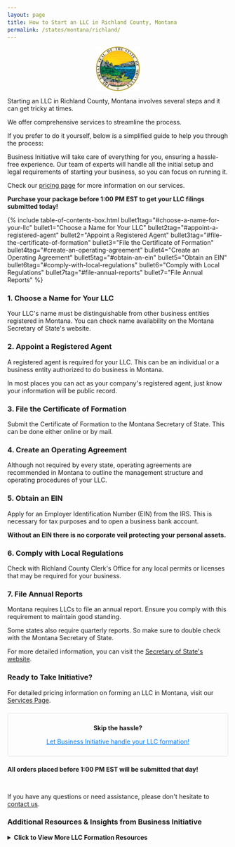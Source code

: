 ```yaml
---
layout: page
title: How to Start an LLC in Richland County, Montana
permalink: /states/montana/richland/
---
```


<a href="{{ site.data.resources.state_sos_websites.montana }}" target="_blank">
    <img src="/images/state-seals/montana-seal.png" alt="Montana State Seal" style="display: block; margin: 10px auto; width: 100px;">
</a>

<p>Starting an LLC in Richland County, Montana involves several steps and it can get tricky at times.</p>

<p>We offer comprehensive services to streamline the process.</p>

<p>If you prefer to do it yourself, below is a simplified guide to help you through the process:</p>

<p>Business Initiative will take care of everything for you, ensuring a hassle-free experience. Our team of experts will handle all the initial setup and legal requirements of starting your business, so you can focus on running it.</p>

<p>Check our <a href="/services/">pricing page</a> for more information on our services.</p>
<p><b>Purchase your package before 1:00 PM EST to get your LLC filings submitted today!</b></p>

{% include table-of-contents-box.html 
    bullet1tag="#choose-a-name-for-your-llc" 
    bullet1="Choose a Name for Your LLC" 
    bullet2tag="#appoint-a-registered-agent" 
    bullet2="Appoint a Registered Agent" 
    bullet3tag="#file-the-certificate-of-formation" 
    bullet3="File the Certificate of Formation" 
    bullet4tag="#create-an-operating-agreement" 
    bullet4="Create an Operating Agreement"
    bullet5tag="#obtain-an-ein"
    bullet5="Obtain an EIN"
    bullet6tag="#comply-with-local-regulations"
    bullet6="Comply with Local Regulations"
    bullet7tag="#file-annual-reports"
    bullet7="File Annual Reports"
%}

<h3 id="choose-a-name-for-your-llc">1. Choose a Name for Your LLC</h3>
<p>Your LLC's name must be distinguishable from other business entities registered in Montana. You can check name availability on the Montana Secretary of State's website.</p>

<h3 id="appoint-a-registered-agent">2. Appoint a Registered Agent</h3>
<p>A registered agent is required for your LLC. This can be an individual or a business entity authorized to do business in Montana.</p>

<p>In most places you can act as your company's registered agent, just know your information will be public record.<p>

<h3 id="file-the-certificate-of-formation">3. File the Certificate of Formation</h3>
<p>Submit the Certificate of Formation to the Montana Secretary of State. This can be done either online or by mail.</p>

<h3 id="create-an-operating-agreement">4. Create an Operating Agreement</h3>
<p>Although not required by every state, operating agreements are recommended in Montana to outline the management structure and operating procedures of your LLC.</p>

<h3 id="obtain-an-ein">5. Obtain an EIN</h3>
<p>Apply for an Employer Identification Number (EIN) from the IRS. This is necessary for tax purposes and to open a business bank account.</p>

<p><b>Without an EIN there is no corporate veil protecting your personal assets.</b></p>

<h3 id="comply-with-local-regulations">6. Comply with Local Regulations</h3>
<p>Check with Richland County Clerk's Office for any local permits or licenses that may be required for your business.</p>

<h3 id="file-annual-reports">7. File Annual Reports</h3>
<p>Montana requires LLCs to file an annual report. Ensure you comply with this requirement to maintain good standing.</p>

<p>Some states also require quarterly reports. So make sure to double check with the Montana Secretary of State.</p>

<p>For more detailed information, you can visit the <a href="{{ site.data.resources.state_sos_websites.montana }}" target="_blank">Secretary of State's website</a>.</p>

<h3>Ready to Take Initiative?</h3>
<p>For detailed pricing information on forming an LLC in Montana, visit our <a href="/services/">Services Page</a>.</p>
<div style="border: 2px solid #f0f0f0; padding: 10px; margin: 20px 0; text-align: center; border-radius: 5px;">
    <p><b>Skip the hassle?</b></p>
    <p><a href="/services/" style="color: #007bff;">Let Business Initiative handle your LLC formation!</a></p>
</div>
<p><b>All orders placed before 1:00 PM EST will be submitted that day!</b></p>
<br>

<p>If you have any questions or need assistance, please don't hesitate to <a href="https://www.businessinitiative.org/contact/" target="_blank">contact us</a>.</p>
<h3>Additional Resources & Insights from Business Initiative</h3>
<details>
<summary><b>Click to View More LLC Formation Resources</b></summary>
<br>
<ul>
            <!-- formation process -->
            <li><a href="/llc/registered-agent-requirements/">Registered Agent Requirements</a> - What you need to know about registered agents</li>
            <li><a href="/llc/operating-agreement-guide/">LLC Operating Agreement Guide</a> - How to create a comprehensive operating agreement</li>
            <li><a href="/llc/business-banking/">LLC Banking Requirements</a> - Setting up and managing business accounts</li>
            <li><a href="/llc/single-member-vs-multi-member/">Single vs Multi-Member LLCs</a> - Choosing the right LLC structure</li>
            
            <!--  maintaining the LLC -->
            <li><a href="/llc/annual-compliance/">Annual Compliance Guide</a> - Maintaining your LLC's good standing</li>
            <li><a href="/llc/asset-protection/">Asset Protection Strategies</a> - Protecting your personal assets with an LLC</li>
            <li><a href="/llc/tax-benefits/">Tax Benefits of LLCs</a> - Understanding the tax advantages of the LLC structure</li>
            <li><a href="/llc/member-rights/">LLC Member Rights</a> - Understanding your rights as an LLC member</li>
            
            <!-- research and statistics -->
            <li><a href="/statistics/llc/the-rise-of-llcs/">Why are LLCs so Popular?</a> - Understand the growing trend of LLC formation</li>
            <li><a href="/statistics/llc/most-popular-industries/">Most Popular Industries for LLCs</a> - Learn which industries commonly use the LLC structure</li>
            <li><a href="/statistics/llc/industries/">Industry Statistics for LLCs</a> - Detailed breakdown of LLC usage by industry</li>
            <li><a href="/statistics/llc/size/">LLC Size Statistics</a> - Data on typical LLC sizes and structures</li>
            <li><a href="/statistics/llc/employees/">Employee Statistics for LLCs</a> - Information about staffing and employment in LLCs</li>
            
            <!-- Special situations -->
            <li><a href="/llc/converting-to-llc/">Converting to an LLC</a> - Steps to convert other business structures to an LLC</li>
            <li><a href="/llc/dissolution-guide/">LLC Dissolution Process</a> - How to properly close your LLC if needed</li>
        </ul>
</details>
